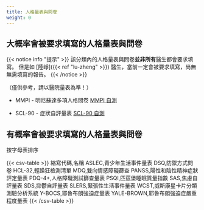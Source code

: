```yaml
---
title: 人格量表與問卷
weight: 0
---
```


## 大概率會被要求填寫的人格量表與問卷

{{< notice info "提示" >}}
該分類內的人格量表與問卷**並非所有**醫生都會要求填寫。
但是如 [陸崢]({{< ref "lu-zheng" >}}) 醫生，當前一定會被要求填寫，尚無無需填寫的報告。
{{< /notice >}}

（僅供參考，請以醫院量表為準！）

- MMPI - 明尼蘇達多項人格問卷
  [MMPI 自測](http://www.apesk.com/mmpi/)
  
- SCL-90 - 症狀自評量表
  [SCL-90 自測](http://www.ntneuro.org/scale/scl90.asp)

## 有概率會被要求填寫的人格量表與問卷

按字母表排序

{{< csv-table >}}
縮寫代碼,名稱
ASLEC,青少年生活事件量表
DSQ,防禦方式問卷
HCL-32,輕躁狂檢測清單
MDQ,雙向情感障礙篩查
PANSS,陽性和陰性精神症狀評定量表
PDQ-4+,人格障礙測試篩查量表
PSQI,匹茲堡睡眠質量指數
SAS,焦慮自評量表
SDS,抑鬱自評量表
SLERS,緊張性生活事件量表
WCST,威斯康星卡片分類測驗分析系統
Y-BOCS,耶魯布朗強迫症量表
YALE-BROWN,耶魯布朗強迫症嚴重程度量表
{{< /csv-table >}}
